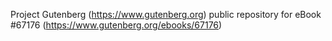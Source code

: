 Project Gutenberg (https://www.gutenberg.org) public repository for
eBook #67176 (https://www.gutenberg.org/ebooks/67176)

